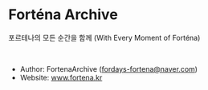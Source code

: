 # Forténa Archive
포르테나의 모든 순간을 함께 (With Every Moment of Forténa)

<br>

* Author: FortenaArchive (fordays-fortena@naver.com)
* Website: www.fortena.kr

